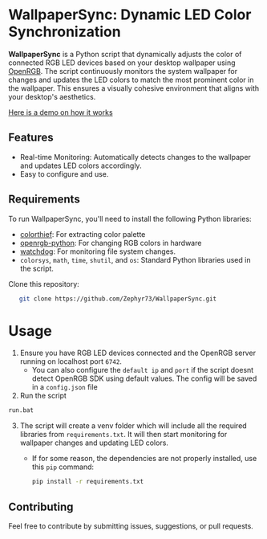 # WallpaperSync: Dynamic LED Color Synchronization

**WallpaperSync** is a Python script that dynamically adjusts the color of connected RGB LED devices based on your desktop wallpaper using [OpenRGB](https://openrgb.org/). The script continuously monitors the system wallpaper for changes and updates the LED colors to match the most prominent color in the wallpaper. This ensures a visually cohesive environment that aligns with your desktop's aesthetics.

[Here is a demo on how it works](https://www.reddit.com/r/pcmasterrace/comments/1edjz55/made_this_script_that_changes_rgb_color_depending/)
## Features

- Real-time Monitoring: Automatically detects changes to the wallpaper and updates LED colors accordingly.
- Easy to configure and use.

## Requirements

To run WallpaperSync, you'll need to install the following Python libraries:

- [colorthief](https://github.com/fengsp/color-thief-py): For extracting color palette
- [openrgb-python](https://github.com/jath03/openrgb-python): For changing RGB colors in hardware
- [watchdog](https://github.com/gorakhargosh/watchdog): For monitoring file system changes.
- `colorsys`, `math`, `time`, `shutil`, and `os`: Standard Python libraries used in the script.

Clone this repository:
```bash
   git clone https://github.com/Zephyr73/WallpaperSync.git
```
# Usage

1. Ensure you have RGB LED devices connected and the OpenRGB server running on localhost port `6742`.
   - You can also configure the `default ip` and `port` if the script doesnt detect OpenRGB SDK using default values. The config will be saved in a `config.json` file
2. Run the script
```sh
run.bat
```
3. The script will create a venv folder which will include all the required libraries from `requirements.txt`. It will then start monitoring for wallpaper changes and updating LED colors.

   - If for some reason, the dependencies are not properly installed, use this `pip` command:
     
     ```bash
     pip install -r requirements.txt
     ```
## Contributing
Feel free to contribute by submitting issues, suggestions, or pull requests.
